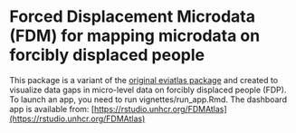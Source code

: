 # Forced Displacement Microdata (FDM) for mapping microdata on forcibly displaced people

This package is a variant of the [original eviatlas package](https://github.com/ESHackathon/eviatlas) and created to visualize data gaps in micro-level data on forcibly displaced people (FDP). To launch an app, you need to run vignettes/run_app.Rmd. The dashboard app is available from: [https://rstudio.unhcr.org/FDMAtlas](https://rstudio.unhcr.org/FDMAtlas)
